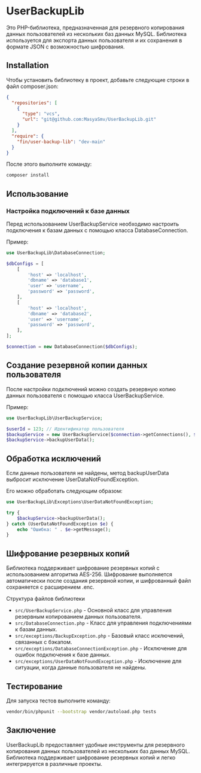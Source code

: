 # UserBackupLib

Это PHP-библиотека, предназначенная для резервного копирования данных пользователей из нескольких баз данных MySQL.
Библиотека используется для экспорта данных пользователя и их сохранения в формате JSON с возможностью шифрования.

## Installation

Чтобы установить библиотеку в проект, добавьте следующие строки в файл composer.json:

```json
{
  "repositories": [
    {
      "type": "vcs",
      "url": "git@github.com:MasyaSmv/UserBackupLib.git"
    }
  ],
  "require": {
    "fin/user-backup-lib": "dev-main"
  }
}
```

После этого выполните команду:

```bash
composer install
```

## Использование

### Настройка подключений к базе данных

Перед использованием UserBackupService необходимо настроить подключения к базам данных с помощью класса
DatabaseConnection.

Пример:

```php
use UserBackupLib\DatabaseConnection;

$dbConfigs = [
    [
        'host' => 'localhost',
        'dbname' => 'database1',
        'user' => 'username',
        'password' => 'password',
    ],
    [
        'host' => 'localhost',
        'dbname' => 'database2',
        'user' => 'username',
        'password' => 'password',
    ],
];

$connection = new DatabaseConnection($dbConfigs);
```

## Создание резервной копии данных пользователя

После настройки подключений можно создать резервную копию данных пользователя с помощью класса UserBackupService.

Пример:

```php
use UserBackupLib\UserBackupService;

$userId = 123; // Идентификатор пользователя
$backupService = new UserBackupService($connection->getConnections(), $userId);
$backupService->backupUserData();
```

## Обработка исключений

Если данные пользователя не найдены, метод backupUserData выбросит исключение UserDataNotFoundException.

Его можно обработать следующим образом:

```php
use UserBackupLib\Exceptions\UserDataNotFoundException;

try {
    $backupService->backupUserData();
} catch (UserDataNotFoundException $e) {
    echo "Ошибка: " . $e->getMessage();
}
```

## Шифрование резервных копий

Библиотека поддерживает шифрование резервных копий с использованием алгоритма AES-256.
Шифрование выполняется автоматически после создания резервной копии, и шифрованный файл сохраняется с расширением .enc.

Структура файлов библиотеки

- `src/UserBackupService.php` - Основной класс для управления резервным копированием данных пользователя.
- `src/DatabaseConnection.php` - Класс для управления подключениями к базам данных.
- `src/exceptions/BackupException.php` - Базовый класс исключений, связанных с бэкапом.
- `src/exceptions/DatabaseConnectionException.php` - Исключение для ошибок подключения к базе данных.
- `src/exceptions/UserDataNotFoundException.php` - Исключение для ситуации, когда данные пользователя не найдены.

## Тестирование

Для запуска тестов выполните команду:

```bash
vendor/bin/phpunit --bootstrap vendor/autoload.php tests
```

## Заключение

UserBackupLib предоставляет удобные инструменты для резервного копирования данных пользователей из нескольких баз данных
MySQL.
Библиотека поддерживает шифрование резервных копий и легко интегрируется в различные проекты.
